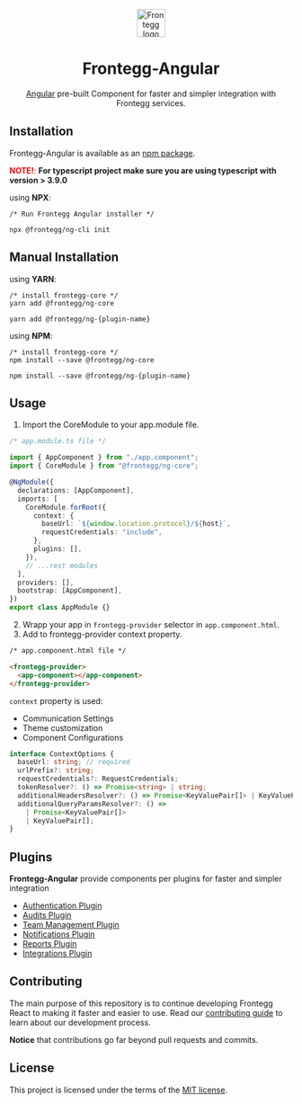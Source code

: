 <p align="center">
  <a href="https://www.frontegg.com/" rel="noopener" target="_blank">
    <img style="margin-top:40px" height="50" src="https://frontegg.com/wp-content/uploads/2020/04/logo_frrontegg.svg" alt="Frontegg logo">
  </a>
</p>
<h1 align="center">Frontegg-Angular</h1>
<div align="center">

[Angular](https://angular.io/) pre-built Component for faster and simpler integration with Frontegg services.

</div>

## Installation

Frontegg-Angular is available as an [npm package](https://www.npmjs.com/package/@frontegg/ng-core).

<font color='red'>**NOTE!**:</font> **For typescript project make sure you are using typescript with version > 3.9.0**

using **NPX**:

```
/* Run Frontegg Angular installer */

npx @frontegg/ng-cli init
```

## Manual Installation

using **YARN**:

```
/* install frontegg-core */
yarn add @frontegg/ng-core

yarn add @frontegg/ng-{plugin-name}

```

using **NPM**:

```
/* install frontegg-core */
npm install --save @frontegg/ng-core

npm install --save @frontegg/ng-{plugin-name}
```

## Usage

1. Import the CoreModule to your app.module file.

```ts
/* app.module.ts file */

import { AppComponent } from "./app.component";
import { CoreModule } from "@frontegg/ng-core";

@NgModule({
  declarations: [AppComponent],
  imports: [
    CoreModule.forRoot({
      context: {
        baseUrl: `${window.location.protocol}/${host}`,
        requestCredentials: "include",
      },
      plugins: [],
    }),
    // ...rest modules
  ],
  providers: [],
  bootstrap: [AppComponent],
})
export class AppModule {}
```

2. Wrapp your app in `frontegg-provider` selector in `app.component.html`.
3. Add to frontegg-provider context property.

```html
/* app.component.html file */

<frontegg-provider>
  <app-component></app-component>
</frontegg-provider>
```

`context` property is used:

- Communication Settings
- Theme customization
- Component Configurations

```ts
interface ContextOptions {
  baseUrl: string; // required
  urlPrefix?: string;
  requestCredentials?: RequestCredentials;
  tokenResolver?: () => Promise<string> | string;
  additionalHeadersResolver?: () => Promise<KeyValuePair[]> | KeyValuePair[];
  additionalQueryParamsResolver?: () =>
    | Promise<KeyValuePair[]>
    | KeyValuePair[];
}
```

## Plugins

**Frontegg-Angular** provide components per plugins for faster and simpler integration

- [Authentication Plugin](projects/auth)
- [Audits Plugin](projects/audits)
- [Team Management Plugin](projects/teams)
- [Notifications Plugin](projects/notifications)
- [Reports Plugin](projects/reports)
- [Integrations Plugin](projects/integrations)

## Contributing

The main purpose of this repository is to continue developing Frontegg React to making it faster and easier to use.
Read our [contributing guide](/CONTRIBUTING.md) to learn about our development process.

**Notice** that contributions go far beyond pull requests and commits.

## License

This project is licensed under the terms of the [MIT license](/LICENSE).
